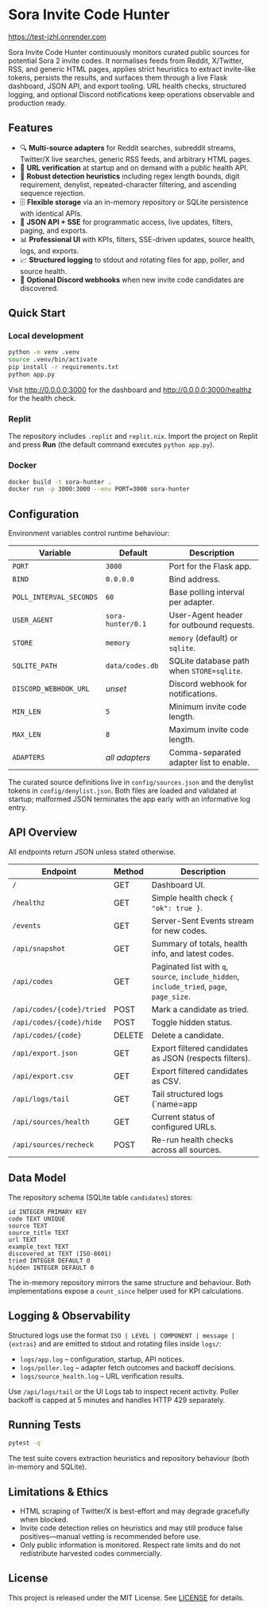 # Sora Invite Code Hunter

https://test-jzhl.onrender.com



Sora Invite Code Hunter continuously monitors curated public sources for potential Sora 2 invite
codes. It normalises feeds from Reddit, X/Twitter, RSS, and generic HTML pages, applies strict
heuristics to extract invite-like tokens, persists the results, and surfaces them through a live
Flask dashboard, JSON API, and export tooling. URL health checks, structured logging, and optional
Discord notifications keep operations observable and production ready.

## Features

- 🔍 **Multi-source adapters** for Reddit searches, subreddit streams, Twitter/X live searches,
  generic RSS feeds, and arbitrary HTML pages.
- 🧭 **URL verification** at startup and on demand with a public health API.
- 🧠 **Robust detection heuristics** including regex length bounds, digit requirement, denylist,
  repeated-character filtering, and ascending sequence rejection.
- 🗄️ **Flexible storage** via an in-memory repository or SQLite persistence with identical APIs.
- 📡 **JSON API + SSE** for programmatic access, live updates, filters, paging, and exports.
- 📊 **Professional UI** with KPIs, filters, SSE-driven updates, source health, logs, and exports.
- 📈 **Structured logging** to stdout and rotating files for app, poller, and source health.
- 🔔 **Optional Discord webhooks** when new invite code candidates are discovered.

## Quick Start

### Local development

```bash
python -m venv .venv
source .venv/bin/activate
pip install -r requirements.txt
python app.py
```

Visit <http://0.0.0.0:3000> for the dashboard and <http://0.0.0.0:3000/healthz> for the health
check.

### Replit

The repository includes `.replit` and `replit.nix`. Import the project on Replit and press **Run**
(the default command executes `python app.py`).

### Docker

```bash
docker build -t sora-hunter .
docker run -p 3000:3000 --env PORT=3000 sora-hunter
```

## Configuration

Environment variables control runtime behaviour:

| Variable | Default | Description |
| --- | --- | --- |
| `PORT` | `3000` | Port for the Flask app. |
| `BIND` | `0.0.0.0` | Bind address. |
| `POLL_INTERVAL_SECONDS` | `60` | Base polling interval per adapter. |
| `USER_AGENT` | `sora-hunter/0.1` | User-Agent header for outbound requests. |
| `STORE` | `memory` | `memory` (default) or `sqlite`. |
| `SQLITE_PATH` | `data/codes.db` | SQLite database path when `STORE=sqlite`. |
| `DISCORD_WEBHOOK_URL` | _unset_ | Discord webhook for notifications. |
| `MIN_LEN` | `5` | Minimum invite code length. |
| `MAX_LEN` | `8` | Maximum invite code length. |
| `ADAPTERS` | _all adapters_ | Comma-separated adapter list to enable. |

The curated source definitions live in `config/sources.json` and the denylist tokens in
`config/denylist.json`. Both files are loaded and validated at startup; malformed JSON terminates the
app early with an informative log entry.

## API Overview

All endpoints return JSON unless stated otherwise.

| Endpoint | Method | Description |
| --- | --- | --- |
| `/` | GET | Dashboard UI. |
| `/healthz` | GET | Simple health check `{ "ok": true }`. |
| `/events` | GET | Server-Sent Events stream for new codes. |
| `/api/snapshot` | GET | Summary of totals, health info, and latest codes. |
| `/api/codes` | GET | Paginated list with `q`, `source`, `include_hidden`, `include_tried`, `page`, `page_size`. |
| `/api/codes/{code}/tried` | POST | Mark a candidate as tried. |
| `/api/codes/{code}/hide` | POST | Toggle hidden status. |
| `/api/codes/{code}` | DELETE | Delete a candidate. |
| `/api/export.json` | GET | Export filtered candidates as JSON (respects filters). |
| `/api/export.csv` | GET | Export filtered candidates as CSV. |
| `/api/logs/tail` | GET | Tail structured logs (`name=app|poller|source_health`, `lines=N`). |
| `/api/sources/health` | GET | Current status of configured URLs. |
| `/api/sources/recheck` | POST | Re-run health checks across all sources. |

## Data Model

The repository schema (SQLite table `candidates`) stores:

```text
id INTEGER PRIMARY KEY
code TEXT UNIQUE
source TEXT
source_title TEXT
url TEXT
example_text TEXT
discovered_at TEXT (ISO-8601)
tried INTEGER DEFAULT 0
hidden INTEGER DEFAULT 0
```

The in-memory repository mirrors the same structure and behaviour. Both implementations expose a
`count_since` helper used for KPI calculations.

## Logging & Observability

Structured logs use the format `ISO | LEVEL | COMPONENT | message | {extras}` and are emitted to
stdout and rotating files inside `logs/`:

- `logs/app.log` – configuration, startup, API notices.
- `logs/poller.log` – adapter fetch outcomes and backoff decisions.
- `logs/source_health.log` – URL verification results.

Use `/api/logs/tail` or the UI Logs tab to inspect recent activity. Poller backoff is capped at 5
minutes and handles HTTP 429 separately.

## Running Tests

```bash
pytest -q
```

The test suite covers extraction heuristics and repository behaviour (both in-memory and SQLite).

## Limitations & Ethics

- HTML scraping of Twitter/X is best-effort and may degrade gracefully when blocked.
- Invite code detection relies on heuristics and may still produce false positives—manual vetting is
  recommended before use.
- Only public information is monitored. Respect rate limits and do not redistribute harvested codes
  commercially.

## License

This project is released under the MIT License. See [LICENSE](LICENSE) for details.
